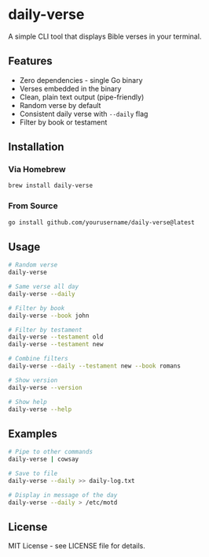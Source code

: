 # daily-verse

A simple CLI tool that displays Bible verses in your terminal.

## Features

- Zero dependencies - single Go binary
- Verses embedded in the binary
- Clean, plain text output (pipe-friendly)
- Random verse by default
- Consistent daily verse with `--daily` flag
- Filter by book or testament

## Installation

### Via Homebrew

```bash
brew install daily-verse
```

### From Source

```bash
go install github.com/yourusername/daily-verse@latest
```

## Usage

```bash
# Random verse
daily-verse

# Same verse all day
daily-verse --daily

# Filter by book
daily-verse --book john

# Filter by testament
daily-verse --testament old
daily-verse --testament new

# Combine filters
daily-verse --daily --testament new --book romans

# Show version
daily-verse --version

# Show help
daily-verse --help
```

## Examples

```bash
# Pipe to other commands
daily-verse | cowsay

# Save to file
daily-verse --daily >> daily-log.txt

# Display in message of the day
daily-verse --daily > /etc/motd
```

## License

MIT License - see LICENSE file for details.
